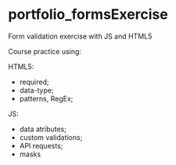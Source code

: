 # portfolio_formsExercise
Form validation exercise with JS and HTML5

Course practice using:

HTML5:
- required;
- data-type;
- patterns, RegEx;


JS:
- data atributes;
- custom validations;
- API requests;
- masks
